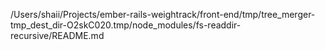 /Users/shaii/Projects/ember-rails-weightrack/front-end/tmp/tree_merger-tmp_dest_dir-O2skC020.tmp/node_modules/fs-readdir-recursive/README.md
